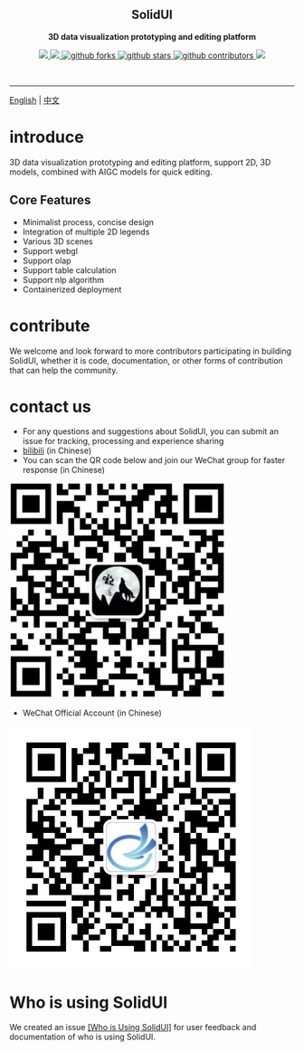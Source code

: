 <h2 align="center">
  SolidUI
</h2>

<p align="center">
  <strong>3D data visualization prototyping and editing platform</strong>
</p>


<p align="center">
    <a target="_blank" href="https://github.com/CloudOrc/SolidUI/blob/main/LICENSE">
        <img src="https://img.shields.io/badge/License-Apache%202.0-blue.svg?label=license" />
    </a>
    <a target="_blank" href="https://www.oracle.com/technetwork/java/javase/downloads/index.html">
        <img src="https://img.shields.io/badge/JDK-8-green.svg" />
    </a>

   <a target="_blank" href='https://github.com/CloudOrc/SolidUI'>
        <img src="https://img.shields.io/github/forks/CloudOrc/SolidUI.svg" alt="github forks"/>
   </a>
   <a target="_blank" href='https://github.com/CloudOrc/SolidUI'>
        <img src="https://img.shields.io/github/stars/CloudOrc/SolidUI.svg" alt="github stars"/>
   </a>
   <a target="_blank" href='https://github.com/CloudOrc/SolidUI'>
        <img src="https://img.shields.io/github/contributors/CloudOrc/SolidUI.svg" alt="github contributors"/>
   </a>
  <a target="_blank" href="https://badges.toozhao.com/stats/01GS2TEBGN98QRTZ1F3K0Y7XCG">
       <img src="https://badges.toozhao.com/badges/01GS2TEBGN98QRTZ1F3K0Y7XCG/green.svg" />
  </a>

</p>
<br/>

---
[English](README.md) | [中文](README_CN.md)

# introduce
3D data visualization prototyping and editing platform, support 2D, 3D models, combined with AIGC models for quick editing.

## Core Features

* Minimalist process, concise design
* Integration of multiple 2D legends
* Various 3D scenes
* Support webgl
* Support olap
* Support table calculation
* Support nlp algorithm
* Containerized deployment



# contribute

We welcome and look forward to more contributors participating in building SolidUI, whether it is code, documentation, or other forms of contribution that can help the community.


# contact us

- For any questions and suggestions about SolidUI, you can submit an issue for tracking, processing and experience sharing
- [bilibili](https://space.bilibili.com/472576729) (in Chinese)  
- You can scan the QR code below and join our WeChat group for faster response (in Chinese)

![SolidUI](docs/images/solidui_contact_01.jpg)

- WeChat Official Account (in Chinese)

![imgs](docs/images/solidui_contact_02.jpg)

# Who is using SolidUI

We created an issue [[Who is Using SolidUI]](https://github.com/CloudOrc/SolidUI/issues/1) for user feedback and documentation of who is using SolidUI.
